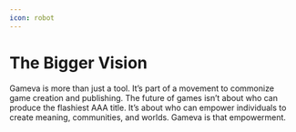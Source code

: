 ```yaml
---
icon: robot
---
```


# The Bigger Vision

Gameva is more than just a tool. It’s part of a movement to commonize game creation and publishing. The future of games isn’t about who can produce the flashiest AAA title. It’s about who can empower individuals to create meaning, communities, and worlds. Gameva is that empowerment.
